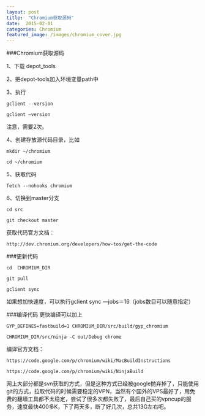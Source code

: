 ```yaml
---
layout: post
title:  "Chromium获取源码"
date:  2015-02-01
categories: Chromium
featured_image: /images/chromium_cover.jpg
---
```


###Chromium获取源码

1、下载 depot_tools

2、把depot-tools加入环境变量path中

3、执行

	gclient --version

	gclient —version

 注意，需要2次。

4、创建存放源代码目录，比如

	mkdir ~/chromium
	
	cd ~/chromium

5、获取代码

	fetch --nohooks chromium

6、切换到master分支

	cd src

	git checkout master

获取代码官方文档：

	http://dev.chromium.org/developers/how-tos/get-the-code

###更新代码

	cd  CHROMIUM_DIR

	git pull

	gclient sync

如果想加快速度，可以执行gclient sync —jobs＝16（jobs数目可以随意指定）

###编译代码
更快编译可以加上

	GYP_DEFINES=fastbuild=1 CHROMIUM_DIR/src/build/gyp_chromium

	CHROMIUM_DIR/src/ninja -C out/Debug chrome

编译官方文档：

	https://code.google.com/p/chromium/wiki/MacBuildInstructions

	https://code.google.com/p/chromium/wiki/NinjaBuild


网上大部分都是svn获取的方式，但是这种方式已经被google抛弃掉了，只能使用git的方式，拉取代码的时候需要稳定的VPN，当然有个国外的VPS最好了，用免费的翻墙工具都不太稳定，尝试了很多次都失败了，最后自己买的vpncup的服务，速度最快400多K，下了两天多，断了好几次，总共13G左右吧。